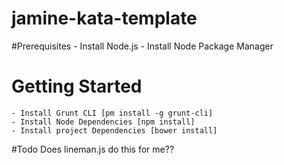 jamine-kata-template
====================

#Prerequisites
	- Install Node.js 
	- Install Node Package Manager


# Getting Started

	- Install Grunt CLI [pm install -g grunt-cli]
	- Install Node Dependencies [npm install]
	- Install project Dependencies [bower install]

#Todo
Does lineman.js do this for me??
